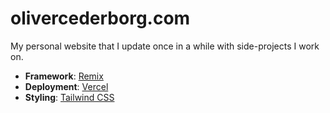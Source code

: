 # olivercederborg.com

My personal website that I update once in a while with side-projects I work on.

- **Framework**: [Remix](https://remix.run/)
- **Deployment**: [Vercel](https://vercel.com)
- **Styling**: [Tailwind CSS](https://tailwindcss.com/)
